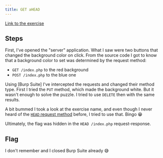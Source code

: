 ```yaml
---
title: GET aHEAD
---
```

[Link to the exercise](https://play.picoctf.org/practice/challenge/132)

## Steps 
First, I've opened the "server" application. What I saw were two buttons that changed the background color on click. From the source code I got to know that a background color to set was determined by the request method: 
- `GET /index.php` to the red background
- `POST /index.php` to the blue one

Using [Burp Suite] I've intercepted the requests and changed their method type. First I tried the `PUT` method, which made the background white. But it wasn't enough to solve the puzzle. I tried to use `DELETE` then with the same results. 

A bit bummed I took a look at the exercise name, and even though I never heard of the [`HEAD` request method](https://reqbin.com/Article/HttpHead) before, I tried to use that. Bingo 😁

Ultimately, the flag was hidden in the `HEAD /index.php` request-response. 

## Flag
I don't remember and I closed Burp Suite already 😅